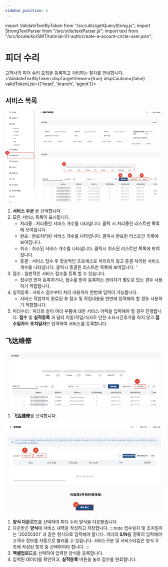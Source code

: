 ```yaml
---
sidebar_position: 4
---
```

import ValidateTextByToken from "/src/utils/getQueryString.js";
import StrongTextParser from "/src/utils/textParser.js";
import text from "/src/locale/ko/SMT/tutorial-01-auth/create-a-acount-circle-user.json";

# 피더 수리

고객사의 피더 수리 요청을 등록하고 처리하는 절차를 안내합니다. 
<ValidateTextByToken dispTargetViewer={true} dispCaution={false} validTokenList={['head', 'branch', 'agent']}>

## 서비스 목록

![001](./img/001.png)


1. **서비스 주문** 을 선택합니다.
1. 모든 서비스 목록이 표시됩니다.
      - 처리중 : 처리중인 서비스 개수를 나타냅니다. 클릭 시 처리중인 리스트만 목록에 보여집니다. 
      - 완료 : 완료처리된 서비스 개수를 나타냅니다. 클릭시 완료된 리스트만 목록에 보여집니다.
      - 취소 : 취소된 서비스 개수를 나타냅니다. 클릭시 취소된 리스트만 목록에 보여집니다.
      - 종결 : 서비스 접수 후 정상적인 프로세스로 처리되지 않고 종결 처리된 서비스 개수를 나타냅니다. 클릭시 종결된 리스트만 목록에 보여집니다. '
1. 접수 : 일반적인 서비스 접수를 등록 할 수 있습니다. 
      - 접수만 먼저 등록하거나, 접수를 받아 등록하는 관리자가 별도로 있는 경우 사용하기 적합합니다. 
1. 실적등록 : 서비스 접수부터 처리 내용까지 한번에 입력이 가능합니다.   
      - 서비스 작업까지 완료된 후 접수 및 작업내용을 한번에 입력해야 할 경우 사용하기 적합합니다. 
1. 피더수리 : 피더와 같이 여러 부품에 대한 서비스 이력을 입력해야 할 경우 진행합니다. **접수** 및 **실적등록** 과 달리 이동/작업/식사로 인한 소요시간추가를 하지 않고 **접수일자**와 **조치일자**만 입력하여 서비스를 등록합니다. 


## 飞达维修

![022](./img/022.png)

1. **飞达维修**를 선택합니다.


![023](./img/023.png)

1. **양식 다운로드**를 선택하여 피더 수리 양식을 다운받습니다. 
1. 다운받은 **양식**에 서비스 내역을 작성하고 저장합니다. 
    :::note
    접수일자 및 조치일자는 '20250301' 과 같은 형식으로 입력해야 합니다.
    피더의 **S/N**를 정확히 입력해야 고객사 정보를 자동으로 불러올 수 있습니다. 
    서비스구분 및 서비스타입은 양식 우측에 작성된 항목 중 선택하여야 합니다. 
    :::
1. **엑셀업로드**를 선택하여 입력한 양식을 등록합니다. 
1. 입력된 데이터를 확인하고, **실적등록** 버튼을 눌러 접수를 완료합니다. 

</ValidateTextByToken>